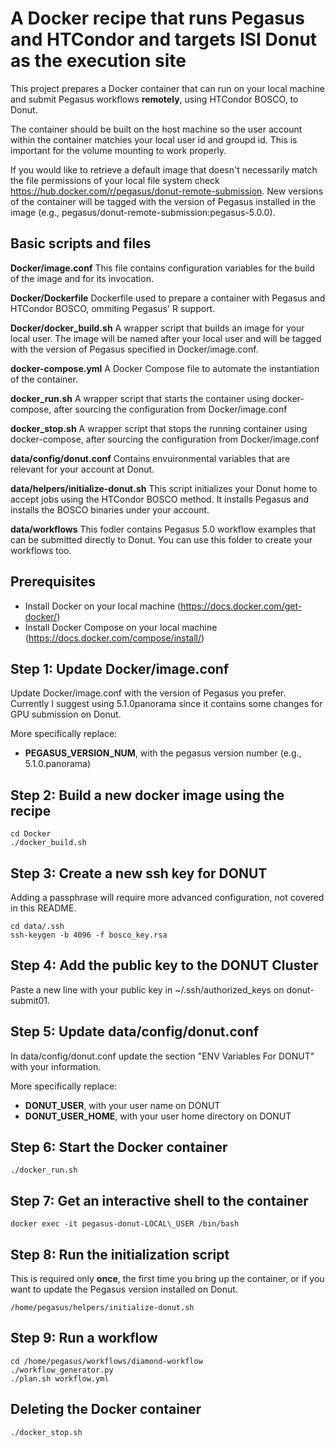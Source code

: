 # A Docker recipe that runs Pegasus and HTCondor and targets ISI Donut as the execution site

This project prepares a Docker container that can run on your local machine and submit Pegasus workflows **remotely**, using HTCondor BOSCO, to Donut.

The container should be built on the host machine so the user account within the container matchies your local user id and groupd id.
This is important for the volume mounting to work properly.

If you would like to retrieve a default image that doesn't necessarily match the file permissions of your local file system check https://hub.docker.com/r/pegasus/donut-remote-submission.
New versions of the container will be tagged with the version of Pegasus installed in the image (e.g., pegasus/donut-remote-submission:pegasus-5.0.0).

## Basic scripts and files

**Docker/image.conf** This file contains configuration variables for the build of the image and for its invocation.

**Docker/Dockerfile** Dockerfile used to prepare a container with Pegasus and HTCondor BOSCO, ommiting Pegasus' R support.

**Docker/docker_build.sh** A wrapper script that builds an image for your local user. The image will be named after your local user and will be tagged with the version of Pegasus specified in Docker/image.conf.

**docker-compose.yml** A Docker Compose file to automate the instantiation of the container.

**docker_run.sh** A wrapper script that starts the container using docker-compose, after sourcing the configuration from Docker/image.conf

**docker_stop.sh** A wrapper script that stops the running container using docker-compose, after sourcing the configuration from Docker/image.conf

**data/config/donut.conf** Contains envuironmental variables that are relevant for your account at Donut.

**data/helpers/initialize-donut.sh** This script initializes your Donut home to accept jobs using the HTCondor BOSCO method. It installs Pegasus and installs the BOSCO binaries under your account.

**data/workflows** This fodler contains Pegasus 5.0 workflow examples that can be submitted directly to Donut. You can use this folder to create your workflows too.

## Prerequisites

- Install Docker on your local machine (https://docs.docker.com/get-docker/)
- Install Docker Compose on your local machine (https://docs.docker.com/compose/install/)

Step 1: Update Docker/image.conf
-------------------------------------------
Update Docker/image.conf with the version of Pegasus you prefer.
Currently I suggest using 5.1.0panorama since it contains some changes for GPU submission on Donut.

More specifically replace:
- **PEGASUS_VERSION_NUM**, with the pegasus version number (e.g., 5.1.0.panorama)

Step 2: Build a new docker image using the recipe
-------------------------------------------------
```
cd Docker
./docker_build.sh
```

Step 3: Create a new ssh key for DONUT
---------------------------------------
Adding a passphrase will require more advanced configuration, not covered in this README.

```
cd data/.ssh
ssh-keygen -b 4096 -f bosco_key.rsa
```

Step 4: Add the public key to the DONUT Cluster
------------------------------------------------
Paste a new line with your public key in ~/.ssh/authorized\_keys on donut-submit01.

Step 5: Update data/config/donut.conf
-------------------------------------
In data/config/donut.conf update the section "ENV Variables For DONUT" with your information.

More specifically replace:
- **DONUT\_USER**, with your user name on DONUT
- **DONUT\_USER\_HOME**, with your user home directory on DONUT

Step 6: Start the Docker container
----------------------------------

```
./docker_run.sh
```

Step 7: Get an interactive shell to the container
-------------------------------------------------
```
docker exec -it pegasus-donut-LOCAL\_USER /bin/bash
```

Step 8: Run the initialization script
--------------------------------------
This is required only **once**, the first time you bring up the container, or if you want to update the Pegasus version installed on Donut.
```
/home/pegasus/helpers/initialize-donut.sh
```

Step 9: Run a workflow
----------------------

```
cd /home/pegasus/workflows/diamond-workflow
./workflow_generator.py
./plan.sh workflow.yml
```

Deleting the Docker container
-----------------------------

```
./docker_stop.sh
```
